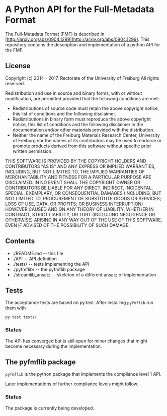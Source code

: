 # A Python API for the Full-Metadata Format

The Full-Metadata Format (FMF) is described in
[http://arxiv.org/abs/0904.1299](http://arxiv.org/abs/0904.1299). This
repository contains the description and implementation of a python API
for the FMF.

## License

Copyright (c) 2014 - 2017, Rectorate of the University of Freiburg
All rights reserved.

Redistribution and use in source and binary forms, with or without
modification, are permitted provided that the following conditions are met:

* Redistributions of source code must retain the above copyright
  notice, this list of conditions and the following disclaimer.
* Redistributions in binary form must reproduce the above copyright
  notice, this list of conditions and the following disclaimer in the
  documentation and/or other materials provided with the distribution.
* Neither the name of the Freiburg Materials Research Center,
  University of Freiburg nor the names of its contributors may be used to
  endorse or promote products derived from this software without specific
  prior written permission.


THIS SOFTWARE IS PROVIDED BY THE COPYRIGHT HOLDERS AND CONTRIBUTORS "AS
IS" AND ANY EXPRESS OR IMPLIED WARRANTIES, INCLUDING, BUT NOT LIMITED
TO, THE IMPLIED WARRANTIES OF MERCHANTABILITY AND FITNESS FOR A
PARTICULAR PURPOSE ARE DISCLAIMED. IN NO EVENT SHALL THE COPYRIGHT OWNER
OR CONTRIBUTORS BE LIABLE FOR ANY DIRECT, INDIRECT, INCIDENTAL, SPECIAL,
EXEMPLARY, OR CONSEQUENTIAL DAMAGES (INCLUDING, BUT NOT LIMITED TO,
PROCUREMENT OF SUBSTITUTE GOODS OR SERVICES; LOSS OF USE, DATA, OR
PROFITS; OR BUSINESS INTERRUPTION) HOWEVER CAUSED AND ON ANY THEORY OF
LIABILITY, WHETHER IN CONTRACT, STRICT LIABILITY, OR TORT (INCLUDING
NEGLIGENCE OR OTHERWISE) ARISING IN ANY WAY OUT OF THE USE OF THIS
SOFTWARE, EVEN IF ADVISED OF THE POSSIBILITY OF SUCH DAMAGE.

## Contents

* ./README.md             -- this file
* ./API                   -- API definition
* ./tests/                -- tests implementing the API
* ./pyfmflib/	          -- the pyfmflib package
* ./streamlib_ansatz      -- skeleton of a different ansatz of implementation

## Tests

The acceptance tests are based on py.test. After installing
`pyfmflib` run them with

```
py.test tests/
```

### Status

The API has converged but is still open for minor changes that 
might become necessary during the implementation.


## The pyfmflib package

`pyfmflib` is the python package that implements the compliance 
level 1 API.

Later implementations of further compliance levels might follow.

### Status

The package is currently being developed.
